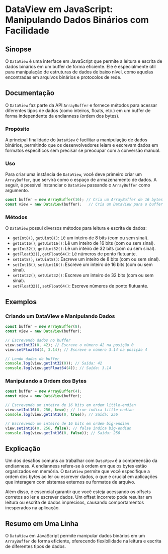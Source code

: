 <!--
Meta Description: # DataView em JavaScript: Manipulando Dados Binários com Facilidade ## Sinopse O `DataView` é uma interface em JavaScript que permite a leitura e escr...
Meta Keywords: dados, dataview, buffer, view, com
-->

# DataView em JavaScript: Manipulando Dados Binários com Facilidade

## Sinopse
O `DataView` é uma interface em JavaScript que permite a leitura e escrita de dados binários em um buffer de forma eficiente. Ele é especialmente útil para manipulação de estruturas de dados de baixo nível, como aquelas encontradas em arquivos binários e protocolos de rede.

## Documentação
O `DataView` faz parte da API `ArrayBuffer` e fornece métodos para acessar diferentes tipos de dados (como inteiros, floats, etc.) em um buffer de forma independente da endianness (ordem dos bytes). 

### Propósito
A principal finalidade do `DataView` é facilitar a manipulação de dados binários, permitindo que os desenvolvedores leiam e escrevam dados em formatos específicos sem precisar se preocupar com a conversão manual.

### Uso
Para criar uma instância de `DataView`, você deve primeiro criar um `ArrayBuffer`, que servirá como o espaço de armazenamento de dados. A seguir, é possível instanciar o `DataView` passando o `ArrayBuffer` como argumento.

```javascript
const buffer = new ArrayBuffer(16); // Cria um ArrayBuffer de 16 bytes
const view = new DataView(buffer);   // Cria um DataView para o buffer
```

### Métodos
O `DataView` possui diversos métodos para leitura e escrita de dados:

- `getInt8()`, `getUint8()`: Lê um inteiro de 8 bits (com ou sem sinal).
- `getInt16()`, `getUint16()`: Lê um inteiro de 16 bits (com ou sem sinal).
- `getInt32()`, `getUint32()`: Lê um inteiro de 32 bits (com ou sem sinal).
- `getFloat32()`, `getFloat64()`: Lê números de ponto flutuante.
- `setInt8()`, `setUint8()`: Escreve um inteiro de 8 bits (com ou sem sinal).
- `setInt16()`, `setUint16()`: Escreve um inteiro de 16 bits (com ou sem sinal).
- `setInt32()`, `setUint32()`: Escreve um inteiro de 32 bits (com ou sem sinal).
- `setFloat32()`, `setFloat64()`: Escreve números de ponto flutuante.

## Exemplos

### Criando um DataView e Manipulando Dados
```javascript
const buffer = new ArrayBuffer(8);
const view = new DataView(buffer);

// Escrevendo dados no buffer
view.setInt32(0, 42); // Escreve o número 42 na posição 0
view.setFloat64(4, 3.14); // Escreve o número 3.14 na posição 4

// Lendo dados do buffer
console.log(view.getInt32(0)); // Saída: 42
console.log(view.getFloat64(4)); // Saída: 3.14
```

### Manipulando a Ordem dos Bytes
```javascript
const buffer = new ArrayBuffer(4);
const view = new DataView(buffer);

// Escrevendo um inteiro de 16 bits em ordem little-endian
view.setInt16(0, 256, true); // true indica little-endian
console.log(view.getInt16(0, true)); // Saída: 256

// Escrevendo um inteiro de 16 bits em ordem big-endian
view.setInt16(0, 256, false); // false indica big-endian
console.log(view.getInt16(0, false)); // Saída: 256
```

## Explicação
Um dos desafios comuns ao trabalhar com `DataView` é a compreensão da endianness. A endianness refere-se à ordem em que os bytes estão organizados em memória. O `DataView` permite que você especifique a ordem dos bytes ao ler ou escrever dados, o que é crucial em aplicações que interagem com sistemas externos ou formatos de arquivo.

Além disso, é essencial garantir que você esteja acessando os offsets corretos ao ler e escrever dados. Um offset incorreto pode resultar em leitura ou escrita de dados imprecisos, causando comportamentos inesperados na aplicação.

## Resumo em Uma Linha
O `DataView` em JavaScript permite manipular dados binários em um `ArrayBuffer` de forma eficiente, oferecendo flexibilidade na leitura e escrita de diferentes tipos de dados.